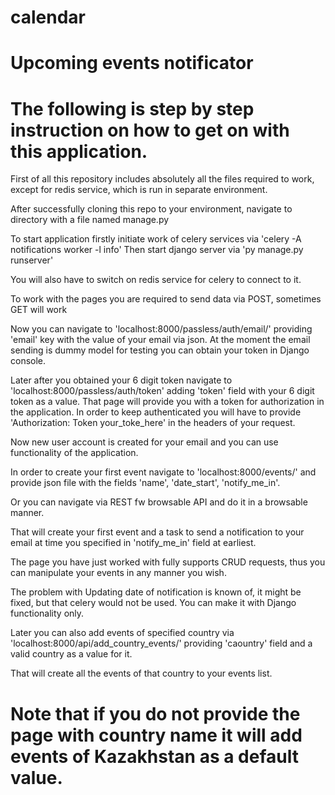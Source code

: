 # calendar

# Upcoming events notificator


# The following is step by step instruction on how to get on with this application.

 First of all this repository includes absolutely all the files required to work, except for redis service, which is run in separate environment.


 After successfully cloning this repo to your environment, navigate to directory with a file named manage.py

 To start application firstly initiate work of celery services via 'celery -A notifications worker -l info'
 Then start django server via 'py manage.py runserver'

 You will also have to switch on redis service for celery to connect to it.

 To work with the pages you are required to send data via POST, sometimes GET will work

 Now you can navigate to 'localhost:8000/passless/auth/email/' providing 'email' key with the value of your email via json.
 At the moment the email sending is dummy model for testing you can obtain your token in Django console.

 Later after you obtained your 6 digit token navigate to 'localhost:8000/passless/auth/token' adding 'token' field with your 6 digit token as a value.
 That page will provide you with a token for authorization in the application. In order to keep authenticated you will have to provide 'Authorization: Token your_toke_here' in the headers of your request.

 Now new user account is created for your email and you can use functionality of the application.

 In order to create your first event navigate to 'localhost:8000/events/' and provide json file with the fields 'name', 'date_start', 'notify_me_in'.

 Or you can navigate via REST fw browsable API and do it in a browsable manner.

 That will create your first event and a task to send a notification to your email at time you specified in 'notify_me_in' field at earliest.

 The page you have just worked with fully supports CRUD requests, thus you can manipulate your events in any manner you wish.

 The problem with Updating date of notification is known of, it might be fixed, but that celery would not be used. You can make it with Django functionality only.

 Later you can also add events of specified country via 'localhost:8000/api/add_country_events/' providing 'caountry' field and a valid country as a value for it.

 That will create all the events of that country to your events list.

# Note that if you do not provide the page with country name it will add events of Kazakhstan as a default value.


